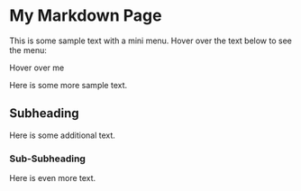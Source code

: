 # My Markdown Page

This is some sample text with a mini menu. Hover over the text below to see the menu:

Hover over me <span style="position: relative; display: inline-block; border-bottom: 1px dotted black;">
  <span style="visibility: hidden; width: 120px; background-color: #555; color: #fff; text-align: center; border-radius: 6px; padding: 5px 0; position: absolute; z-index: 1; bottom: 100%; left: 50%; margin-left: -60px;">
    | Key   | Value    |
    |-------|----------|
    | A     | Alpha    |
    | B     | Bravo    |
    | C     | Charlie  |
    | D     | Delta    |
  </span>
</span>


Here is some more sample text.

## Subheading

Here is some additional text.

### Sub-Subheading

Here is even more text.

<style>
.tooltip {
  position: relative;
  display: inline-block;
  border-bottom: 1px dotted black;
}

.tooltip .tooltiptext {
  visibility: hidden;
  width: 120px;
  background-color: #555;
  color: #fff;
  text-align: center;
  border-radius: 6px;
  padding: 5px 0;

  /* Position the tooltip */
  position: absolute;
  z-index: 1;
  bottom: 100%;
  left: 50%;
  margin-left: -60px;
}

.tooltip:hover .tooltiptext {
  visibility: visible;
}
</style>
